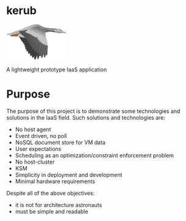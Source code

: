 kerub
=====

![Logo](https://raw.githubusercontent.com/K0zka/kerub/master/src/main/webapp/img/kerub.png)

A lightweight prototype IaaS application


Purpose
=======

The purpose of this project is to demonstrate some technologies and solutions in the IaaS field.
Such solutions and technologies are:
 * No host agent
 * Event driven, no poll
 * NoSQL document store for VM data
 * User expectations
 * Scheduling as an optimization/constraint enforcement problem
 * No host-cluster
 * KSM
 * Simplicity in deployment and development
 * Minimal hardware requirements

Despite all of the above objectives:
 * it is not for architecture astronauts
 * must be simple and readable
